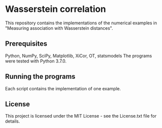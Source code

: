 # Wasserstein correlation
This repository contains the implementations of the numerical examples in "Measuring association with Wasserstein distances".

## Prerequisites
 
Python, NumPy, SciPy, Matplotlib, XiCor, OT, statsmodels
The programs were tested with Python 3.7.0.

## Running the programs

Each script contains the implementation of one example.

## License

This project is licensed under the MIT License - see the License.txt file for details.
